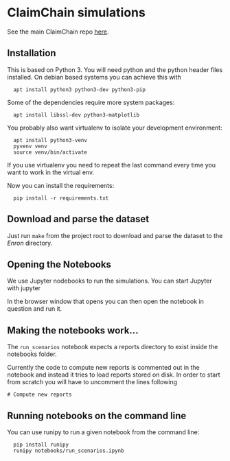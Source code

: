 # ClaimChain simulations

See the main ClaimChain repo [here](https://github.com/claimchain/claimchain-core).

## Installation

This is based on Python 3. You will need python and the python header
files installed. On debian based systems you can achieve this with
```
  apt install python3 python3-dev python3-pip
```

Some of the dependencies require more system packages:
```
  apt install libssl-dev python3-matplotlib
```

You probably also want virtualenv to isolate your development
environment:
```
  apt install python3-venv
  pyvenv venv
  source venv/bin/activate
```

If you use virtualenv you need to repeat the last command every time you
want to work in the virtual env.

Now you can install the requirements:
```
  pip install -r requirements.txt
```

## Download and parse the dataset

Just run ``make`` from the project root to download and parse the dataset to
the _Enron_ directory.

## Opening the Notebooks

We use Jupyter nodebooks to run the simulations. You can start Jupyter
with
  jupyter

In the browser window that opens you can then open the notebook in
question and run it.

## Making the notebooks work...

The `run_scenarios` notebook expects a reports directory to exist inside
the notebooks folder.

Currently the code to compute new reports is commented out in the
notebook and instead it tries to load reports stored on disk.
In order to start from scratch you will have to uncomment the lines
following
```
# Compute new reports
```

## Running notebooks on the command line

You can use runipy to run a given notebook from the command line:
```
  pip install runipy
  runipy notebooks/run_scenarios.ipynb
```
